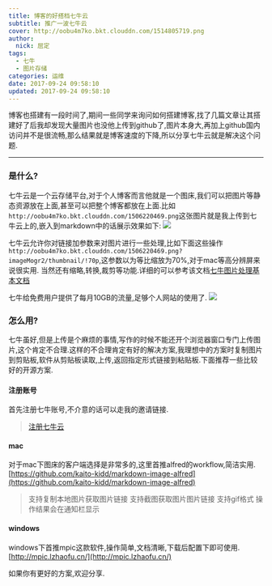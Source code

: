 ```yaml
---
title: 博客的好搭档七牛云
subtitle: 推广一波七牛云
cover: http://oobu4m7ko.bkt.clouddn.com/1514805719.png
author: 
  nick: 屈定
tags:
  - 七牛
  - 图片存储
categories: 运维
date: 2017-09-24 09:58:10
updated: 2017-09-24 09:58:10
---
```

博客也搭建有一段时间了,期间一些同学来询问如何搭建博客,找了几篇文章让其搭建好了后我却发现大量图片也没他上传到github了,图片本身大,再加上github国内访问并不是很流畅,那么结果就是博客速度的下降,所以分享七牛云就是解决这个问题.
- - - - -
### 是什么?
七牛云是一个云存储平台,对于个人博客而言他就是一个图床,我们可以把图片等静态资源放在上面,甚至可以把整个博客都放在上面.比如`http://oobu4m7ko.bkt.clouddn.com/1506220469.png`这张图片就是我上传到七牛云上的,嵌入到markdown中的话展示效果如下:
![](http://oobu4m7ko.bkt.clouddn.com/1506220469.png?imageMogr2/thumbnail/!100p)

七牛云允许你对链接加参数来对图片进行一些处理,比如下面这些操作
`http://oobu4m7ko.bkt.clouddn.com/1506220469.png?imageMogr2/thumbnail/!70p`,这参数以为等比缩放为70%,对于mac等高分辨屏来说很实用.
当然还有缩略,转换,裁剪等功能.详细的可以参考该文档[七牛图片处理基本文档](https://developer.qiniu.com/dora/manual/1279/basic-processing-images-imageview2)

七牛给免费用户提供了每月10GB的流量,足够个人网站的使用了.
![](http://oobu4m7ko.bkt.clouddn.com/1506223925.png?imageMogr2/thumbnail/!70p)


### 怎么用?
七牛虽好,但是上传是个麻烦的事情,写作的时候不能还开个浏览器窗口专门上传图片,这个肯定不合理.这样的不合理肯定有好的解决方案,我理想中的方案时复制图片到剪贴板,软件从剪贴板读取,上传,返回指定形式链接到粘贴板.下面推荐一些比较好的开源方案.

#### 注册账号
首先注册七牛账号,不介意的话可以走我的邀请链接.
> [注册七牛云](https://portal.qiniu.com/signup?code=3lea5e6tnitsi)

#### mac
对于mac下图床的客户端选择是非常多的,这里首推alfred的workflow,简洁实用.
[https://github.com/kaito-kidd/markdown-image-alfred](https://github.com/kaito-kidd/markdown-image-alfred)
> 支持复制本地图片获取图片链接
支持截图获取图片图片链接
支持gif格式
操作结果会在通知栏显示

#### windows
windows下首推mpic这款软件,操作简单,文档清晰,下载后配置下即可使用.
[http://mpic.lzhaofu.cn/](http://mpic.lzhaofu.cn/)

如果你有更好的方案,欢迎分享.


